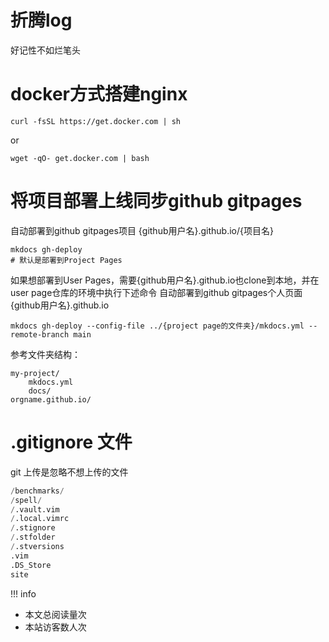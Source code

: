 # 折腾log

好记性不如烂笔头

# docker方式搭建nginx
```
curl -fsSL https://get.docker.com | sh
```
or 
```
wget -qO- get.docker.com | bash
```

# 将项目部署上线同步github gitpages
自动部署到github gitpages项目 {github用户名}.github.io/{项目名}
```
mkdocs gh-deploy
# 默认是部署到Project Pages
```
如果想部署到User Pages，需要{github用户名}.github.io也clone到本地，并在user page仓库的环境中执行下述命令
自动部署到github gitpages个人页面 {github用户名}.github.io
```text
mkdocs gh-deploy --config-file ../{project page的文件夹}/mkdocs.yml --remote-branch main
```

参考文件夹结构：
```text
my-project/
    mkdocs.yml
    docs/
orgname.github.io/
```

# .gitignore 文件

git 上传是忽略不想上传的文件

``` python title = '.gitignore放到git项目根目录'
/benchmarks/
/spell/
/.vault.vim
/.local.vimrc
/.stignore
/.stfolder
/.stversions
.vim
.DS_Store
site
```
!!! info
- <span id="busuanzi_container_page_pv">本文总阅读量<span id="busuanzi_value_page_pv"></span>次</span><br>
- <span id="busuanzi_container_site_uv">本站访客数<span id="busuanzi_value_site_uv"></span>人次</span>
